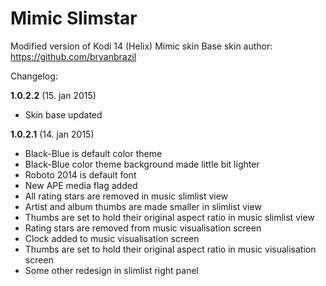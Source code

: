 # Mimic Slimstar
Modified version of Kodi 14 (Helix) Mimic skin
Base skin author: https://github.com/bryanbrazil

Changelog:

**1.0.2.2** (15. jan 2015)
- Skin base updated


**1.0.2.1** (14. jan 2015)
- Black-Blue is default color theme
- Black-Blue color theme background made little bit lighter
- Roboto 2014 is default font
- New APE media flag added
- All rating stars are removed in music slimlist view
- Artist and album thumbs are made smaller in slimlist view 
- Thumbs are set to hold their original aspect ratio in music slimlist view
- Rating stars are removed from music visualisation screen
- Clock added to music visualisation screen
- Thumbs are set to hold their original aspect ratio in music visualisation screen
- Some other redesign in slimlist right panel